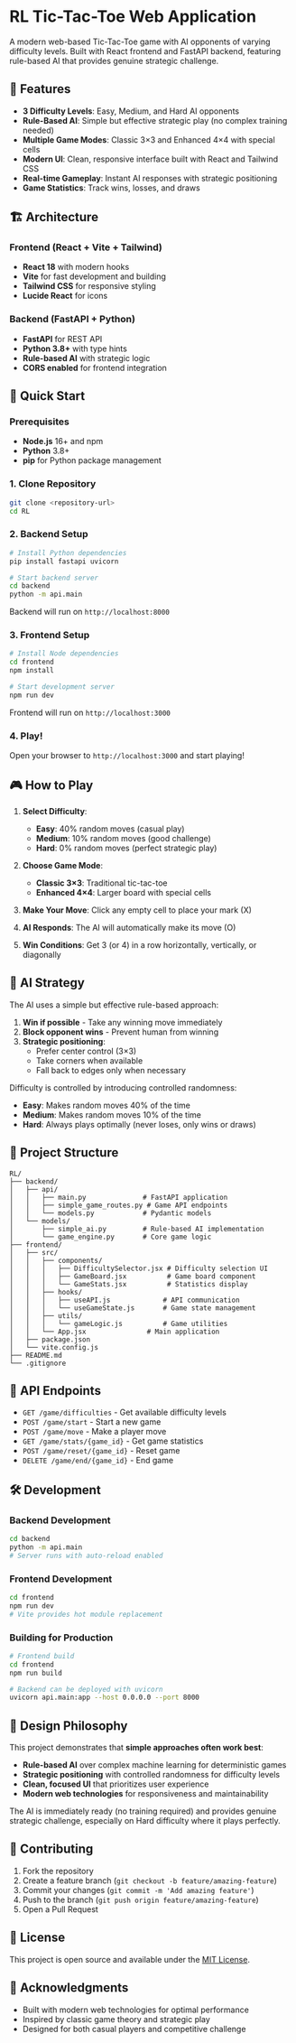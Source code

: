 # RL Tic-Tac-Toe Web Application

A modern web-based Tic-Tac-Toe game with AI opponents of varying difficulty levels. Built with React frontend and FastAPI backend, featuring rule-based AI that provides genuine strategic challenge.

## 🎯 Features

- **3 Difficulty Levels**: Easy, Medium, and Hard AI opponents
- **Rule-Based AI**: Simple but effective strategic play (no complex training needed)
- **Multiple Game Modes**: Classic 3×3 and Enhanced 4×4 with special cells
- **Modern UI**: Clean, responsive interface built with React and Tailwind CSS
- **Real-time Gameplay**: Instant AI responses with strategic positioning
- **Game Statistics**: Track wins, losses, and draws

## 🏗️ Architecture

### Frontend (React + Vite + Tailwind)
- **React 18** with modern hooks
- **Vite** for fast development and building
- **Tailwind CSS** for responsive styling
- **Lucide React** for icons

### Backend (FastAPI + Python)
- **FastAPI** for REST API
- **Python 3.8+** with type hints
- **Rule-based AI** with strategic logic
- **CORS enabled** for frontend integration

## 🚀 Quick Start

### Prerequisites
- **Node.js** 16+ and npm
- **Python** 3.8+
- **pip** for Python package management

### 1. Clone Repository
```bash
git clone <repository-url>
cd RL
```

### 2. Backend Setup
```bash
# Install Python dependencies
pip install fastapi uvicorn

# Start backend server
cd backend
python -m api.main
```
Backend will run on `http://localhost:8000`

### 3. Frontend Setup
```bash
# Install Node dependencies
cd frontend
npm install

# Start development server
npm run dev
```
Frontend will run on `http://localhost:3000`

### 4. Play!
Open your browser to `http://localhost:3000` and start playing!

## 🎮 How to Play

1. **Select Difficulty**:
   - **Easy**: 40% random moves (casual play)
   - **Medium**: 10% random moves (good challenge) 
   - **Hard**: 0% random moves (perfect strategic play)

2. **Choose Game Mode**:
   - **Classic 3×3**: Traditional tic-tac-toe
   - **Enhanced 4×4**: Larger board with special cells

3. **Make Your Move**: Click any empty cell to place your mark (X)

4. **AI Responds**: The AI will automatically make its move (O)

5. **Win Conditions**: Get 3 (or 4) in a row horizontally, vertically, or diagonally

## 🧠 AI Strategy

The AI uses a simple but effective rule-based approach:

1. **Win if possible** - Take any winning move immediately
2. **Block opponent wins** - Prevent human from winning
3. **Strategic positioning**:
   - Prefer center control (3×3)
   - Take corners when available
   - Fall back to edges only when necessary

Difficulty is controlled by introducing controlled randomness:
- **Easy**: Makes random moves 40% of the time
- **Medium**: Makes random moves 10% of the time  
- **Hard**: Always plays optimally (never loses, only wins or draws)

## 📁 Project Structure

```
RL/
├── backend/
│   ├── api/
│   │   ├── main.py              # FastAPI application
│   │   ├── simple_game_routes.py # Game API endpoints
│   │   └── models.py            # Pydantic models
│   └── models/
│       ├── simple_ai.py         # Rule-based AI implementation
│       └── game_engine.py       # Core game logic
├── frontend/
│   ├── src/
│   │   ├── components/
│   │   │   ├── DifficultySelector.jsx # Difficulty selection UI
│   │   │   ├── GameBoard.jsx          # Game board component
│   │   │   └── GameStats.jsx          # Statistics display
│   │   ├── hooks/
│   │   │   ├── useAPI.js             # API communication
│   │   │   └── useGameState.js       # Game state management
│   │   ├── utils/
│   │   │   └── gameLogic.js          # Game utilities
│   │   └── App.jsx               # Main application
│   ├── package.json
│   └── vite.config.js
├── README.md
└── .gitignore
```

## 🔧 API Endpoints

- `GET /game/difficulties` - Get available difficulty levels
- `POST /game/start` - Start a new game
- `POST /game/move` - Make a player move
- `GET /game/stats/{game_id}` - Get game statistics
- `POST /game/reset/{game_id}` - Reset game
- `DELETE /game/end/{game_id}` - End game

## 🛠️ Development

### Backend Development
```bash
cd backend
python -m api.main
# Server runs with auto-reload enabled
```

### Frontend Development  
```bash
cd frontend
npm run dev
# Vite provides hot module replacement
```

### Building for Production
```bash
# Frontend build
cd frontend
npm run build

# Backend can be deployed with uvicorn
uvicorn api.main:app --host 0.0.0.0 --port 8000
```

## 🎯 Design Philosophy

This project demonstrates that **simple approaches often work best**:

- **Rule-based AI** over complex machine learning for deterministic games
- **Strategic positioning** with controlled randomness for difficulty levels
- **Clean, focused UI** that prioritizes user experience
- **Modern web technologies** for responsiveness and maintainability

The AI is immediately ready (no training required) and provides genuine strategic challenge, especially on Hard difficulty where it plays perfectly.

## 🤝 Contributing

1. Fork the repository
2. Create a feature branch (`git checkout -b feature/amazing-feature`)
3. Commit your changes (`git commit -m 'Add amazing feature'`)
4. Push to the branch (`git push origin feature/amazing-feature`)
5. Open a Pull Request

## 📝 License

This project is open source and available under the [MIT License](LICENSE).

## 🎉 Acknowledgments

- Built with modern web technologies for optimal performance
- Inspired by classic game theory and strategic play
- Designed for both casual players and competitive challenge